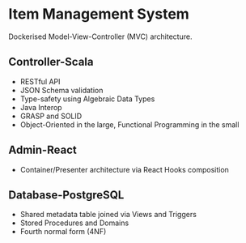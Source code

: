 # Item Management System

Dockerised Model-View-Controller (MVC) architecture.

## Controller-Scala

* RESTful API
* JSON Schema validation
* Type-safety using Algebraic Data Types
* Java Interop
* GRASP and SOLID
* Object-Oriented in the large, Functional Programming in the small

## Admin-React

* Container/Presenter architecture via React Hooks composition

## Database-PostgreSQL

* Shared metadata table joined via Views and Triggers
* Stored Procedures and Domains
* Fourth normal form (4NF)
